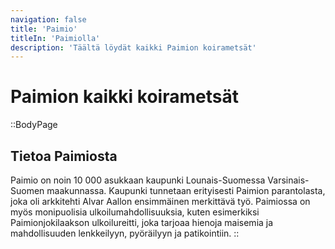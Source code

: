 ```yaml
---
navigation: false
title: 'Paimio'
titleIn: 'Paimiolla'
description: 'Täältä löydät kaikki Paimion koirametsät'
---
```

# Paimion kaikki koirametsät

::BodyPage
## Tietoa Paimiosta
Paimio on noin 10 000 asukkaan kaupunki Lounais-Suomessa Varsinais-Suomen maakunnassa. Kaupunki tunnetaan erityisesti Paimion parantolasta, joka oli arkkitehti Alvar Aallon ensimmäinen merkittävä työ. Paimiossa on myös monipuolisia ulkoilumahdollisuuksia, kuten esimerkiksi Paimionjokilaakson ulkoilureitti, joka tarjoaa hienoja maisemia ja mahdollisuuden lenkkeilyyn, pyöräilyyn ja patikointiin.
::